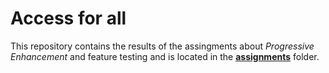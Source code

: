 # Access for all

This repository contains the results of the assingments about *Progressive Enhancement* and feature testing and is located in the [**assignments**](/assignments) folder.